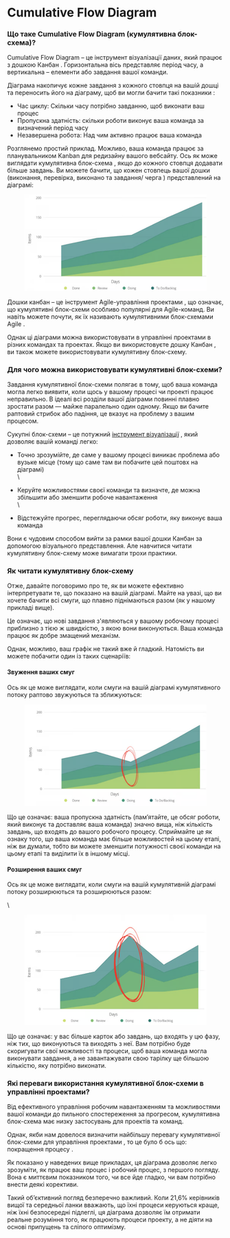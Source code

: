 # Cumulative Flow Diagram

### Що таке Cumulative Flow Diagram (кумулятивна блок-схема)?

Cumulative Flow Diagram – це інструмент візуалізації даних, який працює з дошкою Канбан . Горизонтальна вісь представляє період часу, а вертикальна – елементи або завдання вашої команди.

Діаграма накопичує кожне завдання з кожного стовпця на вашій дошці та переносить його на діаграму, щоб ви могли бачити такі показники :

* Час циклу: Скільки часу потрібно завданню, щоб виконати ваш процес&#x20;
* Пропускна здатність: скільки роботи виконує ваша команда за визначений період часу
* Незавершена робота: Над чим активно працює ваша команда&#x20;

Розглянемо простий приклад. Можливо, ваша команда працює за планувальником Kanban для редизайну вашого вебсайту.  Ось як може виглядати кумулятивна блок-схема , якщо до кожного стовпця додавати більше завдань. Ви можете бачити, що кожен стовпець вашої дошки (виконання, перевірка, виконано та завдання/ черга ) представлений на діаграмі:

<figure><img src=".gitbook/assets/image (6) (2).png" alt=""><figcaption></figcaption></figure>

Дошки канбан – це інструмент Agile-управління проектами , що означає, що кумулятивні блок-схеми особливо популярні для Agile-команд. Ви навіть можете почути, як їх називають кумулятивними блок-схемами Agile .

Однак ці діаграми можна використовувати в управлінні проектами в різних командах та проектах. Якщо ви використовуєте дошку Канбан , ви також можете використовувати кумулятивну блок-схему.

### Для чого можна використовувати кумулятивні блок-схеми?

Завдання кумулятивної блок-схеми полягає в тому, щоб ваша команда могла легко виявити, коли щось у вашому процесі чи проекті працює неправильно.  В ідеалі всі розділи вашої діаграми повинні плавно зростати разом — майже паралельно один одному. Якщо ви бачите раптовий стрибок або падіння, це вказує на проблему з вашим процесом.&#x20;

Сукупні блок-схеми – це потужний [інструмент візуалізації](https://www.agilealliance.org/wp-content/uploads/2015/12/ExperienceReport.2014.Power_.pdf) , який дозволяє вашій команді легко:&#x20;

* Точно зрозумійте, де саме у вашому процесі виникає проблема або вузьке місце (тому що саме там ви побачите цей поштовх на діаграмі)\
  \

* Керуйте можливостями своєї команди та визначте, де можна збільшити або зменшити робоче навантаження\
  \

* Відстежуйте прогрес, переглядаючи обсяг роботи, яку виконує ваша команда

Вони є чудовим способом вийти за рамки вашої дошки Канбан за допомогою візуального представлення. Але навчитися читати кумулятивну блок-схему може вимагати трохи практики.&#x20;

### Як читати кумулятивну блок-схему

Отже, давайте поговоримо про те, як ви можете ефективно інтерпретувати те, що показано на вашій діаграмі.  Майте на увазі, що ви хочете бачити всі смуги, що плавно піднімаються разом (як у нашому прикладі вище).&#x20;

Це означає, що нові завдання з'являються у вашому робочому процесі приблизно з тією ж швидкістю, з якою вони виконуються. Ваша команда працює як добре змащений механізм.

Однак, можливо, ваш графік не такий вже й гладкий. Натомість ви можете побачити один із таких сценаріїв:

#### Звуження ваших смуг

Ось як це може виглядати, коли смуги на вашій діаграмі кумулятивного потоку раптово звужуються та зближуються:&#x20;

<figure><img src=".gitbook/assets/image (7) (2).png" alt=""><figcaption></figcaption></figure>

Що це означає: ваша пропускна здатність (пам’ятайте, це обсяг роботи, який виконує та доставляє ваша команда) значно вища, ніж кількість завдань, що входять до вашого робочого процесу. Сприймайте це як ознаку того, що ваша команда має більше можливостей на цьому етапі, ніж ви думали, тобто ви можете зменшити потужності своєї команди на цьому етапі та виділити їх в іншому місці.&#x20;

#### Розширення ваших смуг

Ось як це може виглядати, коли смуги на вашій кумулятивній діаграмі потоку розширюються та розширюються разом:&#x20;

\


<figure><img src=".gitbook/assets/image (8) (2).png" alt=""><figcaption></figcaption></figure>

Що це означає: у вас більше карток або завдань, що входять у цю фазу, ніж тих, що виконуються та виходять з неї. Вам потрібно буде скоригувати свої можливості та процеси, щоб ваша команда могла виконувати завдання, а не завантажувати свою тарілку ще більшою кількістю, яку потрібно виконати.

### Які переваги використання кумулятивної блок-схеми в управлінні проектами?

Від ефективного управління робочим навантаженням та можливостями вашої команди до пильного спостереження за прогресом, кумулятивна блок-схема має низку застосувань для проектів та команд.

Однак, якби нам довелося визначити найбільшу перевагу кумулятивної блок-схеми для управління проектами , то це було б ось що: покращення процесу .

Як показано у наведених вище прикладах, ця діаграма дозволяє легко зрозуміти, як працює ваш процес і робочий процес, з першого погляду. Вона є миттєвим показником того, чи все йде гладко, чи вам потрібно внести деякі корективи.&#x20;

Такий об’єктивний погляд безперечно важливий. Коли 21,6% керівників вищої та середньої ланки вважають, що їхні процеси керуються краще, ніж їхні безпосередні підлеглі, ця діаграма дозволяє їм отримати реальне розуміння того, як працюють процеси проекту, а не діяти на основі припущень та сліпого оптимізму.&#x20;

